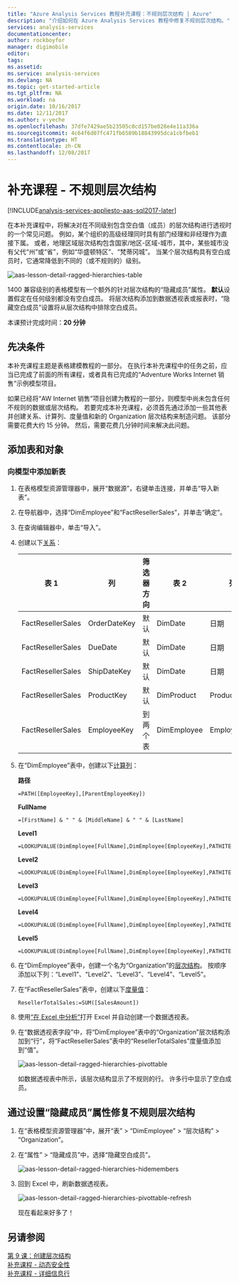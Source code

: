 ```yaml
---
title: "Azure Analysis Services 教程补充课程：不规则层次结构 | Azure"
description: "介绍如何在 Azure Analysis Services 教程中修复不规则层次结构。"
services: analysis-services
documentationcenter: 
author: rockboyfor
manager: digimobile
editor: 
tags: 
ms.assetid: 
ms.service: analysis-services
ms.devlang: NA
ms.topic: get-started-article
ms.tgt_pltfrm: NA
ms.workload: na
origin.date: 10/16/2017
ms.date: 12/11/2017
ms.author: v-yeche
ms.openlocfilehash: 37dfe7429ae5b23505c0cd157be028e4e11a336a
ms.sourcegitcommit: 4c64f6d07fc471fb6589b18843995dca1cbfbeb1
ms.translationtype: HT
ms.contentlocale: zh-CN
ms.lasthandoff: 12/08/2017
---
```

# <a name="supplemental-lesson---ragged-hierarchies"></a>补充课程 - 不规则层次结构

[!INCLUDE[analysis-services-appliesto-aas-sql2017-later](../../../includes/analysis-services-appliesto-aas-sql2017-later.md)]

在本补充课程中，将解决对在不同级别包含空白值（成员）的层次结构进行透视时的一个常见问题。 例如，某个组织的高级经理同时具有部门经理和非经理作为直接下属。 或者，地理区域层次结构包含国家/地区-区域-城市，其中，某些城市没有父代“州”或“省”，例如“华盛顿特区”、“梵蒂冈城”。 当某个层次结构具有空白成员时，它通常降低到不同的（或不规则的）级别。

![aas-lesson-detail-ragged-hierarchies-table](../tutorials/media/aas-lesson-detail-ragged-hierarchies-table.png)

1400 兼容级别的表格模型有一个额外的针对层次结构的“隐藏成员”属性。 **默认**设置假定在任何级别都没有空白成员。 将层次结构添加到数据透视表或报表时，“隐藏空白成员”设置将从层次结构中排除空白成员。  

本课预计完成时间：**20 分钟**  

## <a name="prerequisites"></a>先决条件  
本补充课程主题是表格建模教程的一部分。 在执行本补充课程中的任务之前，应当已完成了前面的所有课程，或者具有已完成的“Adventure Works Internet 销售”示例模型项目。 

如果已经将“AW Internet 销售”项目创建为教程的一部分，则模型中尚未包含任何不规则的数据或层次结构。 若要完成本补充课程，必须首先通过添加一些其他表并创建关系、计算列、度量值和新的 Organization 层次结构来制造问题。 该部分需要花费大约 15 分钟。 然后，需要花费几分钟时间来解决此问题。  

## <a name="add-tables-and-objects"></a>添加表和对象

### <a name="to-add-new-tables-to-your-model"></a>向模型中添加新表

1.  在表格模型资源管理器中，展开“数据源”，右键单击连接，并单击“导入新表”。

2.  在导航器中，选择“DimEmployee”和“FactResellerSales”，并单击“确定”。

3.  在查询编辑器中，单击“导入”。

4.  创建以下[关系](../tutorials/aas-lesson-4-create-relationships.md)：

    | 表 1           | 列       | 筛选器方向   | 表 2     | 列      | 活动 |
    |-------------------|--------------|--------------------|-------------|-------------|--------|
    | FactResellerSales | OrderDateKey | 默认            | DimDate     | 日期        | 是    |
    | FactResellerSales | DueDate      | 默认            | DimDate     | 日期        | 否     |
    | FactResellerSales | ShipDateKey  | 默认            | DimDate     | 日期        | 否     |
    | FactResellerSales | ProductKey   | 默认            | DimProduct  | ProductKey  | 是    |
    | FactResellerSales | EmployeeKey  | 到两个表 | DimEmployee | EmployeeKey | 是    |

5. 在“DimEmployee”表中，创建以下[计算列](../tutorials/aas-lesson-5-create-calculated-columns.md)： 

    **路径** 
    ```
    =PATH([EmployeeKey],[ParentEmployeeKey])
    ```

    **FullName** 
    ```
    =[FirstName] & " " & [MiddleName] & " " & [LastName]
    ```

    **Level1** 
    ```
    =LOOKUPVALUE(DimEmployee[FullName],DimEmployee[EmployeeKey],PATHITEM([Path],1,1)) 
    ```

    **Level2** 
    ```
    =LOOKUPVALUE(DimEmployee[FullName],DimEmployee[EmployeeKey],PATHITEM([Path],2,1)) 
    ```

    **Level3** 
    ```
    =LOOKUPVALUE(DimEmployee[FullName],DimEmployee[EmployeeKey],PATHITEM([Path],3,1)) 
    ```

    **Level4** 
    ```
    =LOOKUPVALUE(DimEmployee[FullName],DimEmployee[EmployeeKey],PATHITEM([Path],4,1)) 
    ```

    **Level5** 
    ```
    =LOOKUPVALUE(DimEmployee[FullName],DimEmployee[EmployeeKey],PATHITEM([Path],5,1)) 
    ```

6.  在“DimEmployee”表中，创建一个名为“Organization”的[层次结构](../tutorials/aas-lesson-9-create-hierarchies.md)。 按顺序添加以下列：“Level1”、“Level2”、“Level3”、“Level4”、“Level5”。

7.  在“FactResellerSales”表中，创建以下[度量值](../tutorials/aas-lesson-6-create-measures.md)：

    ```
    ResellerTotalSales:=SUM([SalesAmount])
    ```

8.  使用[“在 Excel 中分析”](../tutorials/aas-lesson-12-analyze-in-excel.md)打开 Excel 并自动创建一个数据透视表。

9.  在“数据透视表字段”中，将“DimEmployee”表中的“Organization”层次结构添加到“行”，将“FactResellerSales”表中的“ResellerTotalSales”度量值添加到“值”。

    ![aas-lesson-detail-ragged-hierarchies-pivottable](../tutorials/media/aas-lesson-detail-ragged-hierarchies-pivottable.png)

    如数据透视表中所示，该层次结构显示了不规则的行。 许多行中显示了空白成员。

## <a name="to-fix-the-ragged-hierarchy-by-setting-the-hide-members-property"></a>通过设置“隐藏成员”属性修复不规则层次结构

1.  在“表格模型资源管理器”中，展开“表” > “DimEmployee” > “层次结构” > “Organization”。

2.  在“属性” > “隐藏成员”中，选择“隐藏空白成员”。 

    ![aas-lesson-detail-ragged-hierarchies-hidemembers](../tutorials/media/aas-lesson-detail-ragged-hierarchies-hidemembers.png)

3.  回到 Excel 中，刷新数据透视表。 

    ![aas-lesson-detail-ragged-hierarchies-pivottable-refresh](../tutorials/media/aas-lesson-detail-ragged-hierarchies-pivottable-refresh.png)

    现在看起来好多了！

## <a name="see-also"></a>另请参阅   
[第 9 课：创建层次结构](../tutorials/aas-lesson-9-create-hierarchies.md)  
[补充课程 - 动态安全性](../tutorials/aas-supplemental-lesson-dynamic-security.md)  
[补充课程 - 详细信息行](../tutorials/aas-supplemental-lesson-detail-rows.md)

<!--Update_Description: update meta properties -->